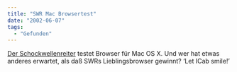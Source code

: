 ```yaml
---
title: "SWR Mac Browsertest"
date: "2002-06-07"
tags:
  - "Gefunden"
---
```


[Der Schockwellenreiter](http://www.schockwellenreiter.de/2002/06/06.html#a5875) testet Browser für Mac OS X. Und wer hat etwas anderes erwartet, als daß SWRs Lieblingsbrowser gewinnt? ‘Let ICab smile!’
